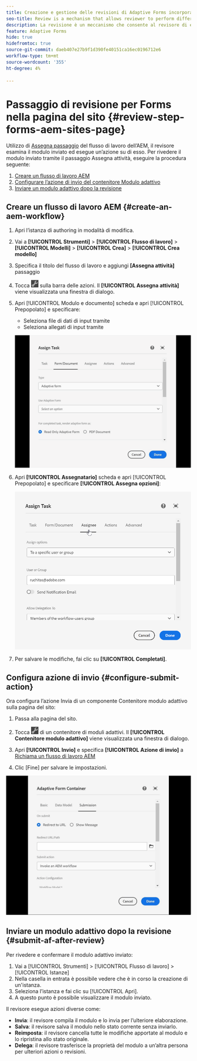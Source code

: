 ```yaml
---
title: Creazione e gestione delle revisioni di Adaptive Forms incorporate o create nella pagina Sites
seo-title: Review is a mechanism that allows reviewer to perform different tasks for adaptive forms using Assign Task step
description: La revisione è un meccanismo che consente al revisore di eseguire diverse attività per i moduli adattivi utilizzando il passaggio Assegna attività
feature: Adaptive Forms
hide: true
hidefromtoc: true
source-git-commit: daeb407e27b9f1d390fe40151ca16ec0196712e6
workflow-type: tm+mt
source-wordcount: '355'
ht-degree: 4%

---
```



# Passaggio di revisione per Forms nella pagina del sito {#review-step-forms-aem-sites-page}

Utilizzo di [Assegna passaggio](https://experienceleague.adobe.com/docs/experience-manager-cloud-service/content/forms/create-form-centric-workflows/aem-forms-workflow-step-reference.html#assign-task-step) del flusso di lavoro dell’AEM, il revisore esamina il modulo inviato ed esegue un’azione su di esso. Per rivedere il modulo inviato tramite il passaggio Assegna attività, eseguire la procedura seguente:

1. [Creare un flusso di lavoro AEM](#create-an-aem-workflow)
1. [Configurare l’azione di invio del contenitore Modulo adattivo](#configure-submit-action)
1. [Inviare un modulo adattivo dopo la revisione](#submit-af-after-review)

## Creare un flusso di lavoro AEM {#create-an-aem-workflow}

1. Apri l’istanza di authoring in modalità di modifica.
1. Vai a **[!UICONTROL Strumenti]** >  **[!UICONTROL Flusso di lavoro]** >  **[!UICONTROL Modelli]** > **[!UICONTROL Crea]** > **[!UICONTROL Crea modello]**
1. Specifica il titolo del flusso di lavoro e aggiungi **[Assegna attività]** passaggio
1. Tocca ![icona_impostazioni](assets/settings_icon.png) sulla barra delle azioni. Il **[!UICONTROL Assegna attività]** viene visualizzata una finestra di dialogo.
1. Apri [!UICONTROL Modulo e documento] scheda e apri [!UICONTROL Prepopolato] e specificare:

   * Seleziona file di dati di input tramite
   * Seleziona allegati di input tramite

   ![Passaggio di revisione](/help/forms/assets/assigntask-review1.gif)

1. Apri **[!UICONTROL Assegnatario]** scheda e apri [!UICONTROL Prepopolato] e specificare **[!UICONTROL Assegna opzioni]**:

   ![Passaggio di revisione](/help/forms/assets/review-assignstep.png)

1. Per salvare le modifiche, fai clic su **[!UICONTROL Completati]**.

## Configura azione di invio {#configure-submit-action}

Ora configura l’azione Invia di un componente Contenitore modulo adattivo sulla pagina del sito:

1. Passa alla pagina del sito.
1. Tocca ![icona_impostazioni](assets/settings_icon.png) di un contenitore di moduli adattivi. Il **[!UICONTROL Contenitore modulo adattivo]** viene visualizzata una finestra di dialogo.
1. Apri **[!UICONTROL Invio]** e specifica **[!UICONTROL Azione di invio]** a [Richiama un flusso di lavoro AEM](https://experienceleague.adobe.com/docs/experience-manager-cloud-service/content/forms/adaptive-forms-authoring/authoring-adaptive-forms-foundation-components/configure-submit-actions-and-metadata-submission/configuring-submit-actions.html?lang=en#invoke-an-aem-workflow)

1. Clic [Fine] per salvare le impostazioni.

![submissiontab-reviewstep](/help/forms/assets/submissiontab-reviewstep.gif)

## Inviare un modulo adattivo dopo la revisione {#submit-af-after-review}

Per rivedere e confermare il modulo adattivo inviato:

1. Vai a [!UICONTROL Strumenti] >  [!UICONTROL Flusso di lavoro] >  [!UICONTROL Istanze]
1. Nella casella in entrata è possibile vedere che è in corso la creazione di un&#39;istanza.
1. Seleziona l’istanza e fai clic su [!UICONTROL Apri].
1. A questo punto è possibile visualizzare il modulo inviato.

Il revisore esegue azioni diverse come:

* **Invia**: il revisore compila il modulo e lo invia per l’ulteriore elaborazione.
* **Salva**: il revisore salva il modulo nello stato corrente senza inviarlo.
* **Reimposta**: il revisore cancella tutte le modifiche apportate al modulo e lo ripristina allo stato originale.
* **Delega**: il revisore trasferisce la proprietà del modulo a un’altra persona per ulteriori azioni o revisioni.
